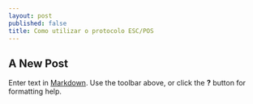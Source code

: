 ```yaml
---
layout: post
published: false
title: Como utilizar o protocolo ESC/POS
---
```

## A New Post

Enter text in [Markdown](http://daringfireball.net/projects/markdown/). Use the toolbar above, or click the **?** button for formatting help.
